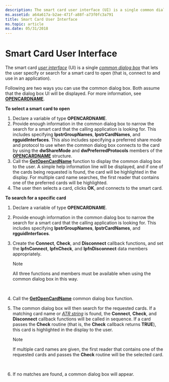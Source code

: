 ```yaml
---
description: The smart card user interface (UI) is a single common dialog box that lets the user specify or search for a smart card to open (that is, connect to and use in an application).
ms.assetid: a64a617a-b2ae-471f-a88f-a73f0fc3a791
title: Smart Card User Interface
ms.topic: article
ms.date: 05/31/2018
---
```


# Smart Card User Interface

The smart card [*user interface*](../secgloss/u-gly.md) (UI) is a single [*common dialog box*](../secgloss/s-gly.md) that lets the user specify or search for a smart card to open (that is, connect to and use in an application).

Following are two ways you can use the common dialog box. Both assume that the dialog box UI will be displayed. For more information, see [**OPENCARDNAME**](/windows/desktop/api/Winscard/ns-winscard-opencardnamea).

**To select a smart card to open**

1.  Declare a variable of type **OPENCARDNAME**.
2.  Provide enough information in the common dialog box to narrow the search for a smart card that the calling application is looking for. This includes specifying **lpstrGroupNames**, **lpstrCardNames**, and **rgguidInterfaces**. This also includes specifying a preferred share mode and protocol to use when the common dialog box connects to the card by using the **dwShareMode** and **dwPreferredProtocols** members of the [**OPENCARDNAME**](/windows/desktop/api/Winscard/ns-winscard-opencardnamea) structure.
3.  Call the [**GetOpenCardName**](/windows/desktop/api/Winscard/nf-winscard-getopencardnamea) function to display the common dialog box to the user. A simple help information line will be displayed, and if one of the cards being requested is found, the card will be highlighted in the display. For multiple card name searches, the first reader that contains one of the preferred cards will be highlighted.
4.  The user then selects a card, clicks **OK**, and connects to the smart card.

**To search for a specific card**

1.  Declare a variable of type **OPENCARDNAME**.
2.  Provide enough information in the common dialog box to narrow the search for a smart card that the calling application is looking for. This includes specifying **lpstrGroupNames**, **lpstrCardNames**, and **rgguidInterfaces**.
3.  Create the **Connect**, **Check**, and **Disconnect** callback functions, and set the **lpfnConnect**, **lpfnCheck**, and **lpfnDisconnect** data members appropriately.
    > [!Note]  
    > All three functions and members must be available when using the common dialog box in this way.

     

4.  Call the [**GetOpenCardName**](/windows/desktop/api/Winscard/nf-winscard-getopencardnamea) common dialog box function.
5.  The common dialog box will then search for the requested cards. If a matching card name or [*ATR string*](../secgloss/a-gly.md) is found, the **Connect**, **Check**, and **Disconnect** callback functions will be called in sequence. If a card passes the **Check** routine (that is, the **Check** callback returns **TRUE**), this card is highlighted in the display to the user.
    > [!Note]  
    > If multiple card names are given, the first reader that contains one of the requested cards and passes the **Check** routine will be the selected card.

     

6.  If no matches are found, a common dialog box will appear.

 

 

